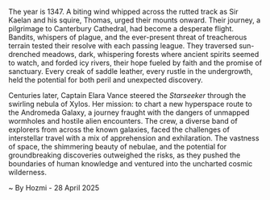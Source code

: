 
The year is 1347.  A biting wind whipped across the rutted track as Sir Kaelan and his squire, Thomas, urged their mounts onward. Their journey, a pilgrimage to Canterbury Cathedral, had become a desperate flight.  Bandits, whispers of plague, and the ever-present threat of treacherous terrain tested their resolve with each passing league.  They traversed sun-drenched meadows, dark, whispering forests where ancient spirits seemed to watch, and forded icy rivers, their hope fueled by faith and the promise of sanctuary.  Every creak of saddle leather, every rustle in the undergrowth, held the potential for both peril and unexpected discovery.

Centuries later, Captain Elara Vance steered the *Starseeker* through the swirling nebula of Xylos.  Her mission: to chart a new hyperspace route to the Andromeda Galaxy, a journey fraught with the dangers of unmapped wormholes and hostile alien encounters.  The crew, a diverse band of explorers from across the known galaxies, faced the challenges of interstellar travel with a mix of apprehension and exhilaration.  The vastness of space, the shimmering beauty of nebulae, and the potential for groundbreaking discoveries outweighed the risks, as they pushed the boundaries of human knowledge and ventured into the uncharted cosmic wilderness.

~ By Hozmi - 28 April 2025
